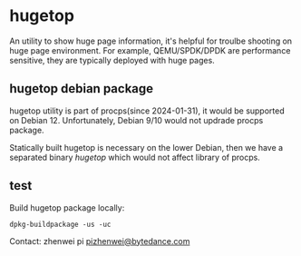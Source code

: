 # hugetop

An utility to show huge page information, it's helpful for troulbe
shooting on huge page environment. For example, QEMU/SPDK/DPDK are
performance sensitive, they are typically deployed with huge pages.

## hugetop debian package
hugetop utility is part of procps(since 2024-01-31), it would be
supported on Debian 12. Unfortunately, Debian 9/10 would not updrade
procps package.

Statically built hugetop is necessary on the lower Debian, then we
have a separated binary *hugetop* which would not affect library of
procps.

## test
Build hugetop package locally:
```
dpkg-buildpackage -us -uc
```

Contact: zhenwei pi <pizhenwei@bytedance.com>
